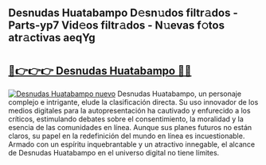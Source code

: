## Desnudas Huatabampo D𝚎sn𝚞dos filtr𝚊dos - Parts-yp7 Vid𝚎os filtr𝚊dos - N𝚞evas f𝚘tos atr𝚊ctivas aeqYg

# <h2><a href="http://mb0xpn5.tromn.icu/?c=Desnudas+Huatabampo">🔗👉👉👉 Desnudas Huatabampo 🔗🔗</a></h2>

[![Desnudas Huatabampo nuevo](https://i.imgur.com/pEAQMta.gif)](http://mb0xpn5.tromn.icu/?c=Desnudas+Huatabampo)
Desnudas Huatabampo, un personaje complejo e intrigante, elude la clasificación directa. Su uso innovador de los medios digitales para la autopresentación ha cautivado y enfurecido a los críticos, estimulando debates sobre el consentimiento, la moralidad y la esencia de las comunidades en línea. Aunque sus planes futuros no están claros, su papel en la redefinición del mundo en línea es incuestionable. Armado con un espíritu inquebrantable y un atractivo innegable, el alcance de Desnudas Huatabampo en el universo digital no tiene límites.
